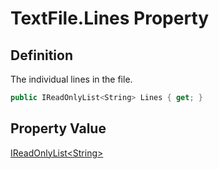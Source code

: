 # TextFile.Lines Property
## Definition

The individual lines in the file.

```c#
public IReadOnlyList<String> Lines { get; }
```

## Property Value

[IReadOnlyList&lt;String&gt;](https://learn.microsoft.com/en-gb/dotnet/api/System.Collections.Generic.IReadOnlyList-1)
